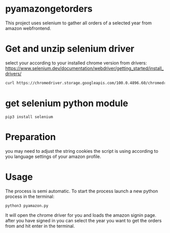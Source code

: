 # pyamazongetorders
This project uses selenium to gather all orders of a selected year from amazon webfrontend. 

# Get and unzip selenium driver 
select your according to your installed chrome version from drivers: https://www.selenium.dev/documentation/webdriver/getting_started/install_drivers/
```bash
curl https://chromedriver.storage.googleapis.com/100.0.4896.60/chromedriver_linux64.zip > chromedriver_linux64.zip && unzip chromedriver_linux64.zip
```
# get selenium python module
`pip3 install selenium`

# Preparation
you may need to adjust the string cookies the script is using according to you language settings of your amazon profile. 
# Usage 
The process is semi automatic. To start the process launch a new python process in the terminal: 
```
python3 pyamazon.py
```
It will open the chrome driver for you and loads the amazon signin page. after you have signed in you can select the year you want to get the orders from and hit enter in the terminal.
